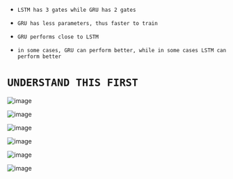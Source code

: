 * `LSTM has 3 gates while GRU has 2 gates`

* `GRU has less parameters, thus faster to train`

* `GRU performs close to LSTM`

* `in some cases, GRU can perform better, while in some cases LSTM can perform better`

# **`UNDERSTAND THIS FIRST`**
![image](https://github.com/user-attachments/assets/5e6ac8ff-5f75-4a9d-903b-7ce9aa2fed07)


![image](https://github.com/user-attachments/assets/2ff2ba56-454e-4b71-a659-66fdee8e0e18)

![image](https://github.com/user-attachments/assets/cc0bdec6-07f9-4124-85f6-6b677e39857c)

![image](https://github.com/user-attachments/assets/9e3a2abe-0774-4e7b-b10c-e70f8da06684)

![image](https://github.com/user-attachments/assets/92c8931d-861d-4088-84e2-80607b85e42a)

![image](https://github.com/user-attachments/assets/b8fed3cf-e8e0-4051-989d-90d764ed530b)








